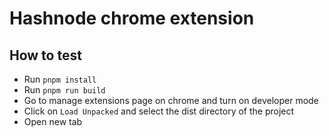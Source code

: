 # Hashnode chrome extension

## How to test

- Run `pnpm install`
- Run `pnpm run build`
- Go to manage extensions page on chrome and turn on developer mode
- Click on `Load Unpacked` and select the dist directory of the project
- Open new tab
